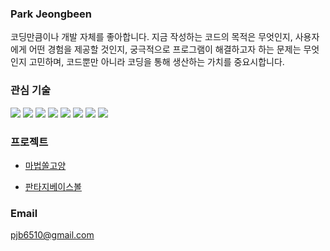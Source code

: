 ### Park Jeongbeen

코딩만큼이나 개발 자체를 좋아합니다. 지금 작성하는 코드의 목적은 무엇인지, 사용자에게 어떤 경험을 제공할 것인지, 궁극적으로 프로그램이 해결하고자 하는 문제는 무엇인지 고민하며, 코드뿐만 아니라 코딩을 통해 생산하는 가치를 중요시합니다. 

### 관심 기술

<img src="https://img.shields.io/badge/HTML5-E34F26?style=flat-square&logo=HTML5&logoColor=white"/> <img src="https://img.shields.io/badge/CSS3-1572B6?style=flat-square&logo=CSS3&logoColor=white"/> <img src="https://img.shields.io/badge/Javascript-F7DF1E?style=flat-square&logo=JavaScript&logoColor=white"/> <img src="https://img.shields.io/badge/PixiJS-ea1e63?style=flat-square&logoColor=white"/> <img src="https://img.shields.io/badge/React-61DAFB?style=flat-square&logo=React&logoColor=white"/> <img src="https://img.shields.io/badge/Node.js-339933?style=flat-square&logo=node-dot-js&logoColor=white"/> <img src="https://img.shields.io/badge/Express-000000?style=flat-square&logo=Express&logoColor=white"/> <img src="https://img.shields.io/badge/MongoDB-47A248?style=flat-square&logo=MongoDB&logoColor=white"/>

### 프로젝트

- [마법쏠고양](https://github.com/pjb6510/meowgical-battle)

- [판타지베이스볼](https://github.com/fantasy-baseball/fantasy-baseball-backend)

### Email
pjb6510@gmail.com
